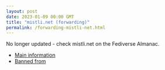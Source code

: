 ```yaml
---
layout: post
date: 2023-01-09 00:00 GMT
title: "mistli.net (forwarding)"
permalink: /forwarding-mistli-net.html
---
```


No longer updated - check mistli.net on the Fediverse Almanac.

* [Main information](https://www.fediversealmanac.com/api/v1/instances/mistli.net)
* [Banned from](https://www.fediversealmanac.com/api/v1/instances/mistli.net/banned_from)

